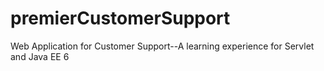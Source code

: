 premierCustomerSupport
======================

Web Application for Customer Support--A learning experience for Servlet and Java EE 6 
